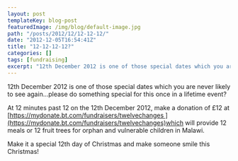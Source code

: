 ```yaml
---
layout: post
templateKey: blog-post
featuredImage: /img/blog/default-image.jpg
path: "/posts/2012/12/12-12-12/"
date: "2012-12-05T16:54:41Z"
title: "12-12-12-12?"
categories: []
tags: [fundraising]
excerpt: "12th December 2012 is one of those special dates which you are never likely to see again...please d..."
---
```


12th December 2012 is one of those special dates which you are never likely to see again...please do something special for this once in a lifetime event?

At 12 minutes past 12 on the 12th December 2012, make a donation of £12 at [https://mydonate.bt.com/fundraisers/twelvechanges ](https://mydonate.bt.com/fundraisers/twelvechanges)which will provide 12 meals or 12 fruit trees for orphan and vulnerable children in Malawi.

Make it a special 12th day of Christmas and make someone smile this Christmas!